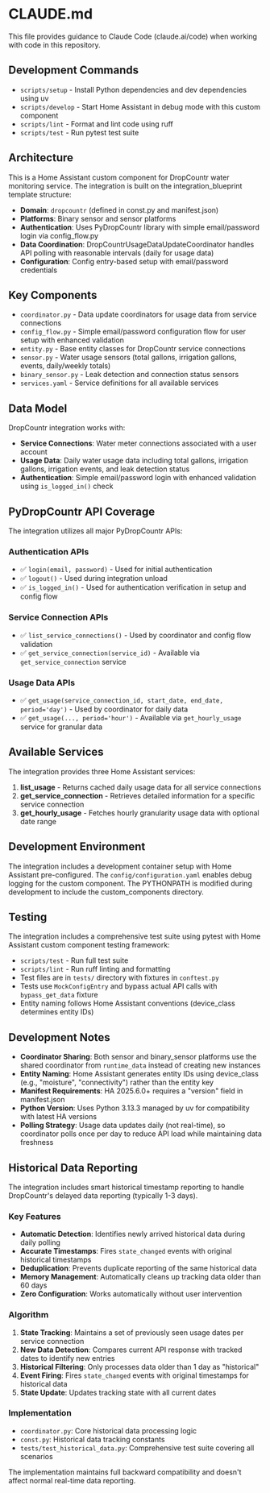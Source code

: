 # CLAUDE.md

This file provides guidance to Claude Code (claude.ai/code) when working with code in this repository.

## Development Commands

- `scripts/setup` - Install Python dependencies and dev dependencies using uv
- `scripts/develop` - Start Home Assistant in debug mode with this custom component
- `scripts/lint` - Format and lint code using ruff
- `scripts/test` - Run pytest test suite

## Architecture

This is a Home Assistant custom component for DropCountr water monitoring service. The integration is built on the integration_blueprint template structure:

- **Domain**: `dropcountr` (defined in const.py and manifest.json)
- **Platforms**: Binary sensor and sensor platforms
- **Authentication**: Uses PyDropCountr library with simple email/password login via config_flow.py
- **Data Coordination**: DropCountrUsageDataUpdateCoordinator handles API polling with reasonable intervals (daily for usage data)
- **Configuration**: Config entry-based setup with email/password credentials

## Key Components

- `coordinator.py` - Data update coordinators for usage data from service connections
- `config_flow.py` - Simple email/password configuration flow for user setup with enhanced validation
- `entity.py` - Base entity classes for DropCountr service connections
- `sensor.py` - Water usage sensors (total gallons, irrigation gallons, events, daily/weekly totals)
- `binary_sensor.py` - Leak detection and connection status sensors
- `services.yaml` - Service definitions for all available services

## Data Model

DropCountr integration works with:
- **Service Connections**: Water meter connections associated with a user account
- **Usage Data**: Daily water usage data including total gallons, irrigation gallons, irrigation events, and leak detection status
- **Authentication**: Simple email/password login with enhanced validation using `is_logged_in()` check

## PyDropCountr API Coverage

The integration utilizes all major PyDropCountr APIs:

### Authentication APIs
- ✅ `login(email, password)` - Used for initial authentication
- ✅ `logout()` - Used during integration unload
- ✅ `is_logged_in()` - Used for authentication verification in setup and config flow

### Service Connection APIs  
- ✅ `list_service_connections()` - Used by coordinator and config flow validation
- ✅ `get_service_connection(service_id)` - Available via `get_service_connection` service

### Usage Data APIs
- ✅ `get_usage(service_connection_id, start_date, end_date, period='day')` - Used by coordinator for daily data
- ✅ `get_usage(..., period='hour')` - Available via `get_hourly_usage` service for granular data

## Available Services

The integration provides three Home Assistant services:

1. **list_usage** - Returns cached daily usage data for all service connections
2. **get_service_connection** - Retrieves detailed information for a specific service connection
3. **get_hourly_usage** - Fetches hourly granularity usage data with optional date range

## Development Environment

The integration includes a development container setup with Home Assistant pre-configured. The `config/configuration.yaml` enables debug logging for the custom component. The PYTHONPATH is modified during development to include the custom_components directory.

## Testing

The integration includes a comprehensive test suite using pytest with Home Assistant custom component testing framework:

- `scripts/test` - Run full test suite
- `scripts/lint` - Run ruff linting and formatting
- Test files are in `tests/` directory with fixtures in `conftest.py`
- Tests use `MockConfigEntry` and bypass actual API calls with `bypass_get_data` fixture
- Entity naming follows Home Assistant conventions (device_class determines entity IDs)

## Development Notes

- **Coordinator Sharing**: Both sensor and binary_sensor platforms use the shared coordinator from `runtime_data` instead of creating new instances
- **Entity Naming**: Home Assistant generates entity IDs using device_class (e.g., "moisture", "connectivity") rather than the entity key
- **Manifest Requirements**: HA 2025.6.0+ requires a "version" field in manifest.json
- **Python Version**: Uses Python 3.13.3 managed by uv for compatibility with latest HA versions
- **Polling Strategy**: Usage data updates daily (not real-time), so coordinator polls once per day to reduce API load while maintaining data freshness

## Historical Data Reporting

The integration includes smart historical timestamp reporting to handle DropCountr's delayed data reporting (typically 1-3 days).

### Key Features

- **Automatic Detection**: Identifies newly arrived historical data during daily polling
- **Accurate Timestamps**: Fires `state_changed` events with original historical timestamps
- **Deduplication**: Prevents duplicate reporting of the same historical data
- **Memory Management**: Automatically cleans up tracking data older than 60 days
- **Zero Configuration**: Works automatically without user intervention

### Algorithm

1. **State Tracking**: Maintains a set of previously seen usage dates per service connection
2. **New Data Detection**: Compares current API response with tracked dates to identify new entries
3. **Historical Filtering**: Only processes data older than 1 day as "historical"
4. **Event Firing**: Fires `state_changed` events with original timestamps for historical data
5. **State Update**: Updates tracking state with all current dates

### Implementation

- `coordinator.py`: Core historical data processing logic
- `const.py`: Historical data tracking constants
- `tests/test_historical_data.py`: Comprehensive test suite covering all scenarios

The implementation maintains full backward compatibility and doesn't affect normal real-time data reporting.